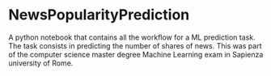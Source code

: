 # NewsPopularityPrediction
A python notebook that contains all the workflow for a ML prediction task. The task consists in predicting the number of shares of news. This was part of the computer science master degree Machine Learning exam in Sapienza university of Rome. 
